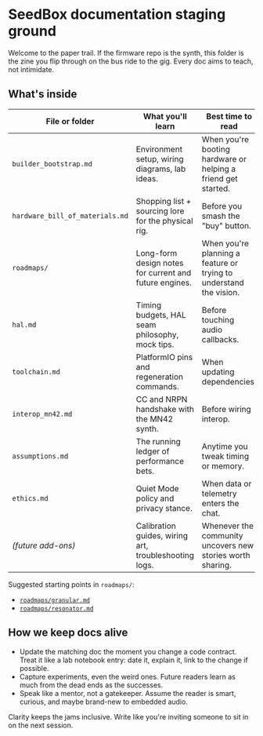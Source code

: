# SeedBox documentation staging ground

Welcome to the paper trail. If the firmware repo is the synth, this folder is
the zine you flip through on the bus ride to the gig. Every doc aims to teach,
not intimidate.

## What's inside

| File or folder | What you'll learn | Best time to read |
| --- | --- | --- |
| `builder_bootstrap.md` | Environment setup, wiring diagrams, lab ideas. | When you're booting hardware or helping a friend get started. |
| `hardware_bill_of_materials.md` | Shopping list + sourcing lore for the physical rig. | Before you smash the "buy" button. |
| `roadmaps/` | Long-form design notes for current and future engines. | When you're planning a feature or trying to understand the vision. |
| `hal.md` | Timing budgets, HAL seam philosophy, mock tips. | Before touching audio callbacks. |
| `toolchain.md` | PlatformIO pins and regeneration commands. | When updating dependencies. |
| `interop_mn42.md` | CC and NRPN handshake with the MN42 synth. | Before wiring interop. |
| `assumptions.md` | The running ledger of performance bets. | Anytime you tweak timing or memory. |
| `ethics.md` | Quiet Mode policy and privacy stance. | When data or telemetry enters the chat. |
| _(future add-ons)_ | Calibration guides, wiring art, troubleshooting logs. | Whenever the community uncovers new stories worth sharing. |

Suggested starting points in `roadmaps/`:
- [`roadmaps/granular.md`](roadmaps/granular.md)
- [`roadmaps/resonator.md`](roadmaps/resonator.md)

## How we keep docs alive

- Update the matching doc the moment you change a code contract. Treat it like a
  lab notebook entry: date it, explain it, link to the change if possible.
- Capture experiments, even the weird ones. Future readers learn as much from
  the dead ends as the successes.
- Speak like a mentor, not a gatekeeper. Assume the reader is smart, curious,
  and maybe brand-new to embedded audio.

Clarity keeps the jams inclusive. Write like you're inviting someone to sit in
on the next session.
